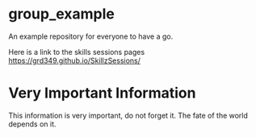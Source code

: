 # group_example
An example repository for everyone to have a go.

Here is a link to the skills sessions pages https://grd349.github.io/SkillzSessions/ 

# Very Important Information

This information is very important, do not forget it. The fate of the world depends on it.
